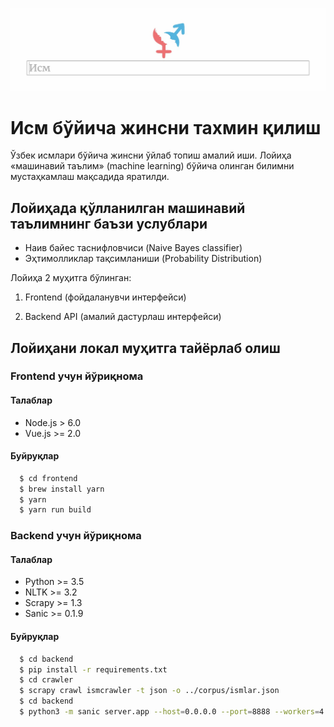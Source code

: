![image](screenshot.jpg)

# Исм бўйича жинсни тахмин қилиш
Ўзбек исмлари бўйича жинсни ўйлаб топиш амалий иши. Лойиҳа «машинавий таълим» (machine learning) бўйича олинган билимни мустаҳкамлаш мақсадида яратилди.

## Лойиҳада қўлланилган машинавий таълимнинг баъзи услублари
* Наив байес таснифловчиси (Naive Bayes classifier)
* Эҳтимолликлар тақсимланиши (Probability Distribution)

Лойиҳа 2 муҳитга бўлинган:

1. Frontend (фойдаланувчи интерфейси)

2. Backend API (амалий дастурлаш интерфейси)

## Лойиҳани локал муҳитга тайёрлаб олиш

### Frontend учун йўриқнома

#### Талаблар
* Node.js > 6.0
* Vue.js >= 2.0

#### Буйруқлар

```bash
  $ cd frontend
  $ brew install yarn
  $ yarn
  $ yarn run build
```

### Backend учун йўриқнома

#### Талаблар
* Python >= 3.5
* NLTK >= 3.2
* Scrapy >= 1.3
* Sanic >= 0.1.9

#### Буйруқлар

```bash
  $ cd backend
  $ pip install -r requirements.txt
  $ cd crawler
  $ scrapy crawl ismcrawler -t json -o ../corpus/ismlar.json
  $ cd backend
  $ python3 -m sanic server.app --host=0.0.0.0 --port=8888 --workers=4
```
